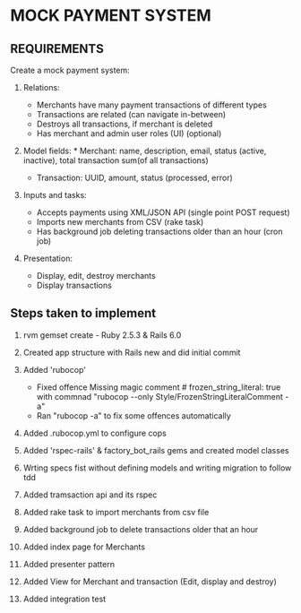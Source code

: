 # MOCK PAYMENT SYSTEM

## REQUIREMENTS

Create a mock payment system:
1. Relations: 
    * Merchants have many payment transactions of different types 
    * Transactions are related (can navigate in-between)
    * Destroys all transactions, if merchant is deleted
    * Has merchant and admin user roles (UI) (optional)

2. Model fields: 
		* Merchant: name, description, email, status (active, inactive), total transaction sum(of all transactions)
    * Transaction: UUID, amount, status (processed, error)

3. Inputs and tasks:
    * Accepts payments using XML/JSON API (single point POST request)
    * Imports new merchants from CSV (rake task)
    * Has background job deleting transactions older than an hour (cron job)

4. Presentation:
    * Display, edit, destroy merchants
    * Display transactions


## Steps taken to implement

1. rvm gemset create - Ruby 2.5.3 & Rails 6.0

2. Created app structure with Rails new and did initial commit

3. Added 'rubocop' 
	
	- Fixed offence Missing magic comment # frozen_string_literal: true with commnad  "rubocop --only Style/FrozenStringLiteralComment -a"
	- Ran "rubocop -a" to fix some offences automatically

4. Added .rubocop.yml to configure cops

5. Added 'rspec-rails' & factory_bot_rails gems and created model classes

6. Wrting specs fist without defining models and writing migration to follow tdd

7. Added tramsaction api and its rspec

8. Added rake task to import merchants from csv file

9. Added background job to delete transactions older that an hour

10. Added index page for Merchants

11. Added presenter pattern

12. Added View for Merchant and transaction (Edit, display and destroy)

13. Added integration test